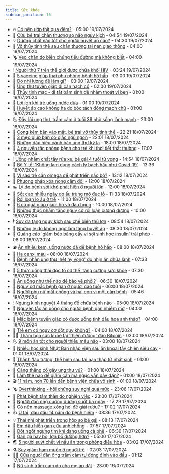 ```yaml
---
title: Sức khỏe
sidebar_position: 10
---
```


<!-- vnexpress-suc-khoe:START -->
- 🔥 [Có nên ướp thịt qua đêm?](https://vnexpress.net/co-nen-uop-thit-qua-dem-4767057.html) - 05:00 19/07/2024
- 🥰 [Cứu bé trai chấn thương sọ não nguy kịch](https://vnexpress.net/cuu-be-trai-chan-thuong-so-nao-nguy-kich-4772027.html) - 04:54 19/07/2024
- 💡 [Dưỡng chất nào tốt cho người huyết áp cao?](https://vnexpress.net/duong-chat-nao-tot-cho-nguoi-huyet-ap-cao-4771756.html) - 04:30 19/07/2024
- 🤗 [Vỡ thủy tinh thể sau chấn thương tai nạn giao thông](https://vnexpress.net/vo-thuy-tinh-the-sau-chan-thuong-tai-nan-giao-thong-4771905.html) - 04:00 19/07/2024
- 🪜 [Vẹo chân do biến chứng tiểu đường mà không biết](https://vnexpress.net/veo-chan-do-bien-chung-tieu-duong-ma-khong-biet-4771860.html) - 04:00 19/07/2024
- 🕯 [Người thứ 7 trên thế giới được chữa khỏi HIV](https://vnexpress.net/nguoi-thu-7-tren-the-gioi-duoc-chua-khoi-hiv-4771958.html) - 03:24 19/07/2024
- 🤭 [5 vaccine giúp thai phụ phòng bệnh hô hấp](https://vnexpress.net/5-vaccine-giup-thai-phu-phong-benh-ho-hap-4771932.html) - 03:00 19/07/2024
- 👀 [Đo nhĩ lượng để làm gì?](https://vnexpress.net/do-nhi-luong-de-lam-gi-4771858.html) - 03:00 19/07/2024
- 🌋 [Ung thư tuyến giáp di căn hạch cổ](https://vnexpress.net/ung-thu-tuyen-giap-di-can-hach-co-4771857.html) - 02:00 19/07/2024
- 🫶 [Thủy tinh mạc - dị tật bẩm sinh dễ nhầm thoát vị bẹn](https://vnexpress.net/thuy-tinh-mac-di-tat-bam-sinh-de-nham-thoat-vi-ben-4771813.html) - 01:00 19/07/2024
- 🦆 [Lợi ích khi trẻ uống nước dừa](https://vnexpress.net/loi-ich-khi-tre-uong-nuoc-dua-4771774.html) - 01:00 19/07/2024
- 🚀 [Huyết áp cao không hạ do bóc tách động mạch chủ](https://vnexpress.net/huyet-ap-cao-khong-ha-do-boc-tach-dong-mach-chu-4771203.html) - 01:00 19/07/2024
- 🌜 [Đẩy lùi ung thư, trầm cảm ở tuổi 39 nhờ sống lành mạnh](https://vnexpress.net/day-lui-ung-thu-tram-cam-o-tuoi-39-nho-song-lanh-manh-4769859.html) - 23:00 18/07/2024
- 🧰 [Cọng kẽm bắn vào mắt, bé trai vỡ thủy tinh thể](https://vnexpress.net/cong-kem-ban-vao-mat-be-trai-vo-thuy-tinh-the-4771830.html) - 22:21 18/07/2024
- 💫 [3 mẹo giúp bạn có giấc ngủ ngon](https://vnexpress.net/3-meo-giup-ban-co-giac-ngu-ngon-4771470.html) - 22:01 18/07/2024
- 🌝 [Những dấu hiệu cảnh báo ung thư kỳ lạ](https://vnexpress.net/nhung-dau-hieu-canh-bao-ung-thu-ky-la-4771731.html) - 18:00 18/07/2024
- 🗽 [4 nguyên tắc phòng bệnh cho trẻ khi thời tiết thất thường](https://vnexpress.net/4-nguyen-tac-phong-benh-cho-tre-khi-thoi-tiet-that-thuong-4770915.html) - 17:02 18/07/2024
- 🕯 [Uống nhầm chất tẩy rửa xe, bé gái 4 tuổi tử vong](https://vnexpress.net/uong-nham-chat-tay-rua-xe-be-gai-4-tuoi-tu-vong-4771820.html) - 14:54 18/07/2024
- 🦅 [Bộ Y tế: &#39;Không lạm dụng cách ly bạch hầu như Covid-19&#39;](https://vnexpress.net/bo-y-te-khong-lam-dung-cach-ly-bach-hau-nhu-covid-19-4771801.html) - 13:36 18/07/2024
- 🦆 [Vì sao trẻ cần omega để phát triển não bộ?](https://vnexpress.net/vi-sao-tre-can-omega-de-phat-trien-nao-bo-4771799.html) - 13:12 18/07/2024
- 🎊 [Phương pháp xóa nọng cằm đôi](https://vnexpress.net/phuong-phap-xoa-nong-cam-doi-4771734.html) - 12:00 18/07/2024
- 🏊 [Lý do bệnh sởi khó phát hiện ở người lớn](https://vnexpress.net/ly-do-benh-soi-kho-phat-hien-o-nguoi-lon-4771628.html) - 12:00 18/07/2024
- 📝 [Sốt cao nhiều ngày do ấu trùng mò đục lỗ](https://vnexpress.net/sot-cao-nhieu-ngay-do-au-trung-mo-duc-lo-4771767.html) - 11:33 18/07/2024
- 💯 [Rối loạn lo âu ở trẻ](https://vnexpress.net/roi-loan-lo-au-o-tre-4771637.html) - 11:00 18/07/2024
- 🌊 [6 củ quả giúp giảm ho và đau họng](https://vnexpress.net/6-cu-qua-giup-giam-ho-va-dau-hong-4771599.html) - 10:00 18/07/2024
- 🚀 [Những thực phẩm tăng nguy cơ rối loạn cương dương](https://vnexpress.net/nhung-thuc-pham-tang-nguy-co-roi-loan-cuong-duong-4771478.html) - 10:00 18/07/2024
- 🕴 [Suy đa tạng nguy kịch sau chế biến thủ lợn](https://vnexpress.net/suy-da-tang-nguy-kich-sau-che-bien-thu-lon-4771638.html) - 08:54 18/07/2024
- 🗽 [Những lý do không ngờ làm tăng huyết áp](https://vnexpress.net/nhung-ly-do-khong-ngo-lam-tang-huyet-ap-4771566.html) - 08:30 18/07/2024
- 🎡 [Quảng cáo &#39;giảm béo bằng cấy vi sợi sinh học insulin&#39; trái phép](https://vnexpress.net/quang-cao-giam-beo-bang-cay-vi-soi-sinh-hoc-insulin-trai-phep-4771605.html) - 08:00 18/07/2024
- ⛽️ [Ăn nhiều kem, uống nước đá dễ bệnh hô hấp](https://vnexpress.net/an-nhieu-kem-uong-nuoc-da-de-benh-ho-hap-4771666.html) - 08:00 18/07/2024
- 🦆 [Hạ canxi máu](https://vnexpress.net/ha-canxi-mau-4771495.html) - 08:00 18/07/2024
- 🤩 [Bệnh nhân ung thư &#39;hết hy vọng&#39; do nhịn ăn chữa lành](https://vnexpress.net/benh-nhan-ung-thu-het-hy-vong-do-nhin-an-chua-lanh-4771032.html) - 07:33 18/07/2024
- 🦒 [5 thức uống thải độc tố cơ thể, tăng cường sức khỏe](https://vnexpress.net/5-thuc-uong-thai-doc-to-co-the-tang-cuong-suc-khoe-4771457.html) - 07:30 18/07/2024
- 💫 [Ăn uống như thế nào để bảo vệ phổi?](https://vnexpress.net/an-uong-nhu-the-nao-de-bao-ve-phoi-4771509.html) - 06:30 18/07/2024
- 🐘 [Nguy cơ mắc bệnh gan ở người cao tuổi](https://vnexpress.net/nguy-co-mac-benh-gan-o-nguoi-cao-tuoi-4771511.html) - 06:00 18/07/2024
- 🚀 [Người phụ nữ mất chồng và hai con vì một căn bệnh](https://vnexpress.net/nguoi-phu-nu-mat-chong-va-hai-con-vi-mot-can-benh-4771539.html) - 05:46 18/07/2024
- 🕯 [Ngưng kinh nguyệt 4 tháng để chữa bệnh não](https://vnexpress.net/ngung-kinh-nguyet-4-thang-de-chua-benh-nao-4771343.html) - 05:00 18/07/2024
- 🦏 [Nguyên tắc ăn uống cho người bệnh gan nhiễm mỡ](https://vnexpress.net/nguyen-tac-an-uong-cho-nguoi-benh-gan-nhiem-mo-4771492.html) - 04:00 18/07/2024
- 🦄 [Mắc bệnh tuyến giáp có được uống tinh dầu hoa anh thảo?](https://vnexpress.net/mac-benh-tuyen-giap-co-duoc-uong-tinh-dau-hoa-anh-thao-4771479.html) - 04:00 18/07/2024
- 🦒 [Trẻ em có nguy cơ đột quỵ không?](https://vnexpress.net/tre-em-co-nguy-co-dot-quy-khong-4771460.html) - 04:00 18/07/2024
- 👨‍🏫 [Thảm họa sức khỏe tại &#39;thiên đường&#39; đào Bitcoin](https://vnexpress.net/tham-hoa-suc-khoe-tai-thien-duong-dao-bitcoin-4771186.html) - 03:00 18/07/2024
- 🌜 [9 món ăn tốt cho người thiếu máu não](https://vnexpress.net/9-mon-an-tot-cho-nguoi-thieu-mau-nao-4771416.html) - 03:00 18/07/2024
- 🚀 [Nhiều học sinh Nhật Bản nhập viện sau ăn khoai tây chiên siêu cay](https://vnexpress.net/nhieu-hoc-sinh-nhat-ban-nhap-vien-sau-an-khoai-tay-chien-sieu-cay-4771248.html) - 01:01 18/07/2024
- 💃 [Thành &#39;lão tướng&#39; thể hình sau tai nạn thập tử nhất sinh](https://vnexpress.net/thanh-lao-tuong-the-hinh-sau-tai-nan-thap-tu-nhat-sinh-4769620.html) - 01:00 18/07/2024
- 💯 [Căng thẳng có gây ung thư vú?](https://vnexpress.net/cang-thang-co-gay-ung-thu-vu-4771325.html) - 01:00 18/07/2024
- 🤔 [Làm thế nào để giảm cân mà ngực vẫn đầy đặn?](https://vnexpress.net/lam-the-nao-de-giam-can-ma-nguc-van-day-dan-4771323.html) - 01:00 18/07/2024
- 🎬 [11 năm, hơn 70 lần đến bệnh viện chữa vô sinh](https://vnexpress.net/11-nam-hon-70-lan-den-benh-vien-chua-vo-sinh-4770514.html) - 01:00 18/07/2024
- 🪜 [Overthinking - hội chứng suy nghĩ quá mức](https://vnexpress.net/overthinking-hoi-chung-suy-nghi-qua-muc-4770976.html) - 23:06 17/07/2024
- 🦣 [Phát bệnh tâm thần do nghiện việc](https://vnexpress.net/phat-benh-tam-than-do-nghien-viec-4770660.html) - 23:00 17/07/2024
- 🧐 [Người đàn ông cương dương suốt ba ngày](https://vnexpress.net/nguoi-dan-ong-cuong-duong-suot-ba-ngay-4771342.html) - 17:29 17/07/2024
- 🤡 [Có nên massage xông hơi để giải rượu?](https://vnexpress.net/co-nen-massage-xong-hoi-de-giai-ruou-4770800.html) - 17:02 17/07/2024
- 👍 [Ù tai, đau đầu 14 năm do bệnh hiếm](https://vnexpress.net/u-tai-dau-dau-14-nam-do-benh-hiem-4771212.html) - 08:36 17/07/2024
- 💡 [Thai nhi phát triển trong hộp sọ bé gái](https://vnexpress.net/thai-nhi-phat-trien-trong-hop-so-be-gai-4771205.html) - 08:13 17/07/2024
- 💯 [Em dâu hiến gan cứu anh chồng](https://vnexpress.net/em-dau-hien-gan-cuu-anh-chong-4771106.html) - 07:57 17/07/2024
- 🧠 [Đột ngột ngừng tim khi đang uống cà phê](https://vnexpress.net/dot-ngot-ngung-tim-khi-dang-uong-ca-phe-4770984.html) - 06:36 17/07/2024
- 🎡 [Gan gà hay bò, lợn bổ dưỡng hơn?](https://vnexpress.net/gan-ga-hay-bo-lon-bo-duong-hon-4770466.html) - 05:00 17/07/2024
- 🌏 [5 người suýt chết vì nấu ăn trong phòng điều hòa](https://vnexpress.net/5-nguoi-suyt-chet-vi-nau-an-trong-phong-dieu-hoa-4770992.html) - 03:02 17/07/2024
- ⚗️ [Suy giảm ham muốn ở người trẻ](https://vnexpress.net/suy-giam-ham-muon-o-nguoi-tre-4769781.html) - 02:03 17/07/2024
- 👨‍🏫 [Cứu người đàn ông trầm cảm tự đóng đinh vào đầu](https://vnexpress.net/cuu-nguoi-dan-ong-tram-cam-tu-dong-dinh-vao-dau-4770865.html) - 01:12 17/07/2024
- 🤖 [Nữ sinh trầm cảm do cha mẹ áp đặt](https://vnexpress.net/nu-sinh-tram-cam-do-cha-me-ap-dat-4770043.html) - 23:00 16/07/2024<!-- vnexpress-suc-khoe:END -->
